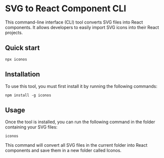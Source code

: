 # SVG to React Component CLI

This command-line interface (CLI) tool converts SVG files into React components. It allows developers to easily import SVG icons into their React projects.

## Quick start

```
npx iconos
```

## Installation

To use this tool, you must first install it by running the following commands:

```
npm install -g iconos
```

## Usage

Once the tool is installed, you can run the following command in the folder containing your SVG files:

```
iconos
```

This command will convert all SVG files in the current folder into React components and save them in a new folder called Iconos.
